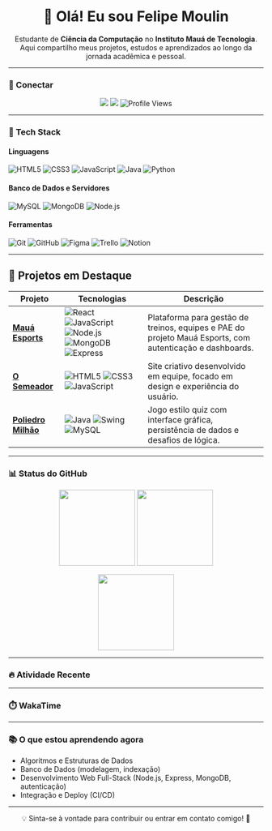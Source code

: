 <h1 align="center">👋 Olá! Eu sou Felipe Moulin</h1>

<p align="center">
  Estudante de <b>Ciência da Computação</b> no <b>Instituto Mauá de Tecnologia</b>.<br>
  Aqui compartilho meus projetos, estudos e aprendizados ao longo da jornada acadêmica e pessoal.
</p>

---

### 🔗 Conectar

<p align="center">
  <a href="mailto:moulinfelipe3@gmail.com"><img src="https://img.shields.io/badge/-Gmail-D14836?style=for-the-badge&logo=gmail&logoColor=white"></a>
  <a href="https://www.linkedin.com/in/felipe-moulin-a41091341/"><img src="https://img.shields.io/badge/-LinkedIn-0A66C2?style=for-the-badge&logo=linkedin&logoColor=white"></a>
  <img src="https://komarev.com/ghpvc/?username=felipemoulin&color=blue&style=for-the-badge" alt="Profile Views">
</p>

---

### 🧰 Tech Stack

#### Linguagens
![HTML5](https://img.shields.io/badge/-HTML5-E34F26?style=for-the-badge&logo=html5&logoColor=white)
![CSS3](https://img.shields.io/badge/-CSS3-1572B6?style=for-the-badge&logo=css3)
![JavaScript](https://img.shields.io/badge/-JavaScript-F7DF1E?style=for-the-badge&logo=javascript&logoColor=black)
![Java](https://img.shields.io/badge/-Java-orange?style=for-the-badge&logo=java)
![Python](https://img.shields.io/badge/-Python-3776AB?style=for-the-badge&logo=python)

#### Banco de Dados e Servidores
![MySQL](https://img.shields.io/badge/-MySQL-005C84?style=for-the-badge&logo=mysql&logoColor=white)
![MongoDB](https://img.shields.io/badge/-MongoDB-47A248?style=for-the-badge&logo=mongodb&logoColor=white)
![Node.js](https://img.shields.io/badge/-Node.js-339933?style=for-the-badge&logo=node.js&logoColor=white)

#### Ferramentas
![Git](https://img.shields.io/badge/-Git-F05032?style=for-the-badge&logo=git&logoColor=white)
![GitHub](https://img.shields.io/badge/-GitHub-181717?style=for-the-badge&logo=github&logoColor=white)
![Figma](https://img.shields.io/badge/-Figma-F24E1E?style=for-the-badge&logo=figma&logoColor=white)
![Trello](https://img.shields.io/badge/-Trello-0052CC?style=for-the-badge&logo=trello&logoColor=white)
![Notion](https://img.shields.io/badge/-Notion-000000?style=for-the-badge&logo=notion&logoColor=white)

---

## 🚀 Projetos em Destaque

| Projeto | Tecnologias | Descrição |
|--------|-------------|-----------|
| [**Mauá Esports**](https://github.com/felipemoulin/MauaEsports) | ![React](https://img.shields.io/badge/React-20232A?style=for-the-badge&logo=react&logoColor=61DAFB) ![JavaScript](https://img.shields.io/badge/JavaScript-F7DF1E?style=for-the-badge&logo=javascript&logoColor=black) ![Node.js](https://img.shields.io/badge/Node.js-339933?style=for-the-badge&logo=node.js&logoColor=white) ![MongoDB](https://img.shields.io/badge/MongoDB-47A248?style=for-the-badge&logo=mongodb&logoColor=white) ![Express](https://img.shields.io/badge/Express-000000?style=for-the-badge&logo=express&logoColor=white) | Plataforma para gestão de treinos, equipes e PAE do projeto Mauá Esports, com autenticação e dashboards. |
| [**O Semeador**](https://github.com/Lucasnovaess/O-Semeador-) | ![HTML5](https://img.shields.io/badge/HTML5-E34F26?style=for-the-badge&logo=html5&logoColor=white) ![CSS3](https://img.shields.io/badge/CSS3-1572B6?style=for-the-badge&logo=css3&logoColor=white) ![JavaScript](https://img.shields.io/badge/JavaScript-F7DF1E?style=for-the-badge&logo=javascript&logoColor=black) | Site criativo desenvolvido em equipe, focado em design e experiência do usuário. |
| [**Poliedro Milhão**](https://github.com/felipemoulin/SHOW_DO_MILHAO) | ![Java](https://img.shields.io/badge/Java-007396?style=for-the-badge&logo=java&logoColor=white) ![Swing](https://img.shields.io/badge/Swing-007396?style=for-the-badge&logo=java&logoColor=white) ![MySQL](https://img.shields.io/badge/MySQL-005C84?style=for-the-badge&logo=mysql&logoColor=white) | Jogo estilo quiz com interface gráfica, persistência de dados e desafios de lógica. |

---

### 📊 Status do GitHub

<p align="center">
  <img src="https://github-readme-stats.vercel.app/api?username=felipemoulin&show_icons=true&theme=tokyonight&hide=issues" height="150"/>
  <img src="https://github-readme-stats.vercel.app/api/top-langs/?username=felipemoulin&layout=compact&theme=tokyonight" height="150"/>
</p>

<p align="center">
  <img src="https://streak-stats.demolab.com?user=felipemoulin&theme=tokyonight" height="150"/>
</p>

---

### 🔥 Atividade Recente
<!--START_SECTION:activity-->
<!--END_SECTION:activity-->

---

### ⏱️ WakaTime
<!--START_SECTION:waka-->
<!--END_SECTION:waka-->

---

### 📚 O que estou aprendendo agora
- Algoritmos e Estruturas de Dados
- Banco de Dados (modelagem, indexação)
- Desenvolvimento Web Full-Stack (Node.js, Express, MongoDB, autenticação)
- Integração e Deploy (CI/CD)

---

<p align="center">
  💡 Sinta-se à vontade para contribuir ou entrar em contato comigo! 🚀
</p>
